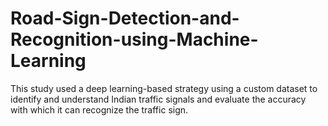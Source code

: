 # Road-Sign-Detection-and-Recognition-using-Machine-Learning
This study used a deep learning-based strategy using a custom dataset to identify and understand Indian traffic signals and evaluate the accuracy with which it can recognize the traffic sign.
